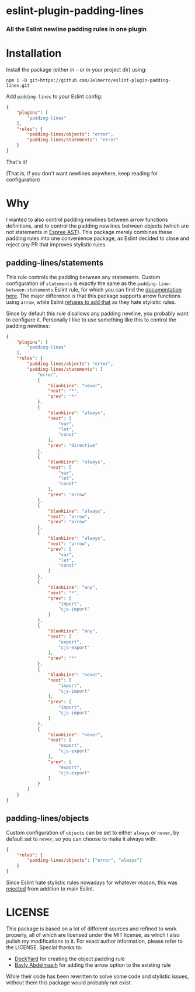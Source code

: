 eslint-plugin-padding-lines
===========================

### All the Eslint newline padding rules in one plugin

# Installation

Install the package (either in `~` or in your project dir) using:

`npm i -D git+https://github.com/Jelmerro/eslint-plugin-padding-lines.git`

Add `padding-lines` to your Eslint config:

```json
{
    "plugins": [
        "padding-lines"
    ],
    "rules": {
        "padding-lines/objects": "error",
        "padding-lines/statements": "error"
    }
}
```

That's it!

(That is, if you don't want newlines anywhere, keep reading for configuration)

# Why

I wanted to also control padding newlines between arrow functions definitions,
and to control the padding newlines between objects (which are not statements in [Espree AST](https://github.com/eslint/espree)).
This package merely combines these padding rules into one convenience package,
as Eslint decided to close and reject any PR that improves stylistic rules.

## padding-lines/statements

This rule controls the padding between any statements.
Custom configuration of `statements` is exactly the same as the `padding-line-between-statements` Eslint rule,
for which you can find the [documentation here](https://eslint.org/docs/latest/rules/padding-line-between-statements).
The major difference is that this package supports arrow functions using `arrow`,
while Eslint [refuses to add that](https://github.com/eslint/eslint/pull/16970) as they hate stylistic rules.

Since by default this rule disallows any padding newline, you probably want to configure it.
Personally I like to use something like this to control the padding newlines:

```json
{
    "plugins": [
        "padding-lines"
    ],
    "rules": {
        "padding-lines/objects": "error",
        "padding-lines/statements": [
            "error",
            {
                "blankLine": "never",
                "next": "*",
                "prev": "*"
            },
            {
                "blankLine": "always",
                "next": [
                    "var",
                    "let",
                    "const"
                ],
                "prev": "directive"
            },
            {
                "blankLine": "always",
                "next": [
                    "var",
                    "let",
                    "const"
                ],
                "prev": "arrow"
            },
            {
                "blankLine": "always",
                "next": "arrow",
                "prev": "arrow"
            },
            {
                "blankLine": "always",
                "next": "arrow",
                "prev": [
                    "var",
                    "let",
                    "const"
                ]
            },
            {
                "blankLine": "any",
                "next": "*",
                "prev": [
                    "import",
                    "cjs-import"
                ]
            },
            {
                "blankLine": "any",
                "next": [
                    "export",
                    "cjs-export"
                ],
                "prev": "*"
            },
            {
                "blankLine": "never",
                "next": [
                    "import",
                    "cjs-import"
                ],
                "prev": [
                    "import",
                    "cjs-import"
                ]
            },
            {
                "blankLine": "never",
                "next": [
                    "export",
                    "cjs-export"
                ],
                "prev": [
                    "export",
                    "cjs-export"
                ]
            }
        ]
    }
}
```

## padding-lines/objects

Custom configuration of `objects` can be set to either `always` or `never`,
by default set to `never`, so you can choose to make it always with:

```json
{
    "rules": {
        "padding-lines/objects": ["error", "always"]
    }
}
```

Since Eslint hate stylistic rules nowadays for whatever reason,
this was [rejected](https://github.com/eslint/eslint/issues/12948) from addition to main Eslint.

# LICENSE

This package is based on a lot of different sources and refined to work properly,
all of which are licensed under the MIT license, as which I also pulish my modifications to it.
For exact author information, please refer to the LICENSE.
Special thanks to:

- [DockYard](https://github.com/DockYard/eslint-plugin-ember-suave/) for creating the object padding rule
- [Bavly Abdelmasih](https://github.com/eslint/eslint/pull/16970) for adding the arrow option to the existing rule

While their code has been rewritten to solve some code and stylistic issues,
without them this package would probably not exist.
